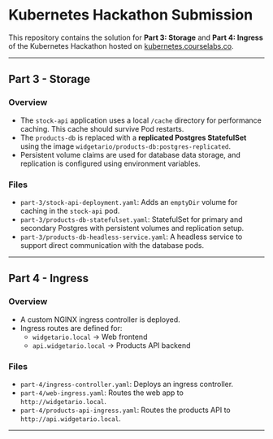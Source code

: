 # Kubernetes Hackathon Submission

This repository contains the solution for **Part 3: Storage** and **Part 4: Ingress** of the Kubernetes Hackathon hosted on [kubernetes.courselabs.co](https://kubernetes.courselabs.co/hackathon/).

---

##  Part 3 - Storage

### Overview
- The `stock-api` application uses a local `/cache` directory for performance caching. This cache should survive Pod restarts.
- The `products-db` is replaced with a **replicated Postgres StatefulSet** using the image `widgetario/products-db:postgres-replicated`.
- Persistent volume claims are used for database data storage, and replication is configured using environment variables.

### Files
- `part-3/stock-api-deployment.yaml`: Adds an `emptyDir` volume for caching in the `stock-api` pod.
- `part-3/products-db-statefulset.yaml`: StatefulSet for primary and secondary Postgres with persistent volumes and replication setup.
- `part-3/products-db-headless-service.yaml`: A headless service to support direct communication with the database pods.

---

##  Part 4 - Ingress

### Overview
- A custom NGINX ingress controller is deployed.
- Ingress routes are defined for:
  - `widgetario.local` → Web frontend
  - `api.widgetario.local` → Products API backend

### Files
- `part-4/ingress-controller.yaml`: Deploys an ingress controller.
- `part-4/web-ingress.yaml`: Routes the web app to `http://widgetario.local`.
- `part-4/products-api-ingress.yaml`: Routes the products API to `http://api.widgetario.local`.

---


